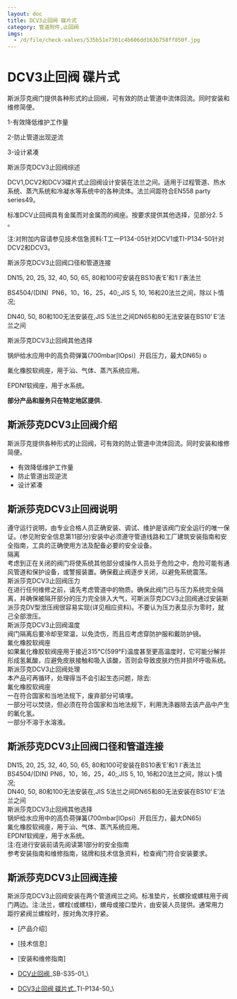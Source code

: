 ```yaml
---
layout: doc
title: DCV3止回阀 碟片式
category: 管道附件,止回阀
imgs:
  - /d/file/check-valves/535b51e7301c4b606dd163b758ff850f.jpg
---
```


# DCV3止回阀 碟片式

斯派莎克阀门提供各种形式的止回阀，可有效的防止管道中流体回流。同时安装和维修简便。

1-有效降低维护工作量

2-防止管道出现逆流

3-设计紧凑

斯派莎克DCV3止回阀综述

DCV1,DCV2和DCV3碟片式止回阀设计安装在法兰之间。适用于过程管道、热水系统、蒸汽系统和冷凝水等系统中的各种流体。法兰间距符合EN558 party series49。

标准DCV止回阀具有金属而对金属而的阀座。按要求提供其他选择，见部分2. 5 。

注:对附加内容请参见技术信急资料:T工一P134-05针对DCV1或TI-P134-50针对DCV2和DCV3。

斯派莎克DCV3止回阀口径和管道连接

DN15, 20, 25, 32, 40, 50, 65, 80和100可安装在BS10表‘E’和‘I I’表法兰

BS4504/(DIN)  PN6，10，16，25，40;,JIS 5, 10, 16和20法兰之间，除以卜情况;

DN40, 50, 80和100无法安装在,JIS 5法兰之间DN65和80无法安装在BS10‘ E’法兰之间

斯派莎克DCV3止回阀其他选择

锅炉给水应用中的高负荷弹簧(700mbar\[lOpsi〕开启压力，最大DN65) o

氟化橡胶软阀座，用于汕、气体、蒸汽系统应用。

EPDNf软阀座，用于水系统。

**部分产品和服务只在特定地区提供.**

## 斯派莎克DCV3止回阀介绍

斯派莎克提供各种形式的止回阀，可有效的防止管道中流体回流。同时安装和维修简便。

- 有效降低维护工作量
- 防止管道出现逆流
- 设计紧凑

## 斯派莎克DCV3止回阀说明

遵守运行说明，由专业合格人员正确安装、调试、维护是该阀门安全运行的唯一保证。(参见附安全信息第11部分)安装中必须遵守管道线路和工厂建筑安装指南和安全指南，工具的正确使用方法及配备必要的安全设备。  
隔离  
考虑到正在关闭的阀门将使系统其他部分或操作人员处于危险之中，危险可能有通风管道和保护设备，或警报装置。确保截止阀逐步关闭，以避免系统震荡。  
斯派莎克DCV3止回阀压力  
在进行任何维修之前，请先考虑管道中的物质。确保此阀门已与压力系统完全隔离，并确保被隔开部分的压力完全排入大气，可斯派莎克DCV3止回阀通过安装斯派莎克DV型泄压阀很容易实现(详见相应资料)。不要认为压力表显示为零时，就己全部泄压。  
斯派莎克DCV3止回阀温度  
阀门隔离后要冷却至常温，以免烫伤，而且应考虑穿防护服和戴防护镜。  
氟化橡胶软阀座  
如果氟化橡胶软阀座用于接近315℃(599°F)温度甚至更高温度时，它可能分解并形成氢氟酸，应避免皮肤接触和吸入该酸，否则会导致皮肤灼伤并损坏呼吸系统。  
斯派莎克DCV3止回阀处理  
本产品可再循环，处理得当不会引起生态问题，除去:  
氟化橡胶软阀座  
一在符合国家和当地法规下，废弃部分可填埋。  
一部分可以焚烧，但必须在符合国家和当地法规下，利用洗涤器除去该产品中产生的氟化氢。  
一部分不溶于水溶液。

## 斯派莎克DCV3止回阀口径和管道连接

DN15, 20, 25, 32, 40, 50, 65, 80和100可安装在BS10表‘E’和‘I I’表法兰  
BS4504/(DIN) PN6，10，16，25，40;,JIS 5, 10, 16和20法兰之间，除以卜情况;  
DN40, 50, 80和100无法安装在,JIS 5法兰之间DN65和80无法安装在BS10‘ E’法兰之间  
斯派莎克DCV3止回阀其他选择  
锅炉给水应用中的高负荷弹簧(700mbar\[lOpsi〕开启压力，最大DN65)  
氟化橡胶软阀座，用于汕、气体、蒸汽系统应用。  
EPDNf软阀座，用于水系统。  
注:在进行安装前请先阅读第1部分的安全指南  
参考安装指南和维修指南，铭牌和技术信急资料，检查阀门符合安装要求。

## 斯派莎克DCV3止回阀连接

斯派莎克DCV3止回阀安装在两个管道阀兰之间。标准垫片，长螺拴或螺柱用于阀门两边。注:法兰，螺栓(或螺柱)，螺母或接口垫片，由安装人员提供。通常用力距拧紧阀兰螺栓时，按对角次序拧紧。

- [产品介绍]
- [技术信息]
- [安装和维修指南]

- [DCV止回阀](https://assets.spiraxvalve.com/pdf/SB-S35-01-DCV止回阀.pdf)\_SB-S35-01\_\

- [DCV3止回阀 碟片式](https://assets.spiraxvalve.com/pdf/TI-P134-50-DCV3%20碟片式止回阀.pdf)\_TI-P134-50\_\
